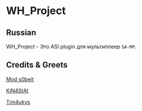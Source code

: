 # WH_Project

## Russian
WH_Project - Это ASI plugin для мультиплеер `SA-MP`.

## Credits & Greets
[Mod s0beit](https://github.com/BlastHackNet/mod_s0beit_sa-1)

[KiN4StAt](https://github.com/KiN4StAt)

[Tim4ukys](https://vk.com/tim4ukys)
